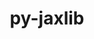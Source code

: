 ---
title: "py-jaxlib"
layout: cache
categories: [package, develop-2023-09-24]
meta: {"versions": ["0.4.3"], "compilers": ["gcc@=11.3.0"], "oss": ["ubuntu22.04"], "platforms": ["linux"], "targets": ["x86_64_v3"], "stacks": ["ml-linux-x86_64-cpu", "ml-linux-x86_64-cuda", "ml-linux-x86_64-rocm", "root"], "num_specs": 2, "num_specs_by_stack": {"ml-linux-x86_64-cuda": 1, "root": 2, "ml-linux-x86_64-rocm": 1, "ml-linux-x86_64-cpu": 1}}
spec_details: [{"hash": "ycwhixnv3sv5jolbyjk5z6rv3asgbjuc", "compiler": "gcc@=11.3.0", "versions": ["0.4.3"], "os": "ubuntu22.04", "platform": "linux", "target": "x86_64_v3", "variants": ["build_system=python_pip", "+cuda", "cuda_arch=80"], "stacks": ["ml-linux-x86_64-cuda", "root"], "size": "-", "tarball": "https://binaries.spack.io/releases/develop-2023-09-24/build_cache/linux-ubuntu22.04-x86_64_v3/gcc-11.3.0/py-jaxlib-0.4.3/linux-ubuntu22.04-x86_64_v3-gcc-11.3.0-py-jaxlib-0.4.3-ycwhixnv3sv5jolbyjk5z6rv3asgbjuc.spack"}, {"hash": "ntgogugzt3jaj2b3u3zph3nlwngg4ttp", "compiler": "gcc@=11.3.0", "versions": ["0.4.3"], "os": "ubuntu22.04", "platform": "linux", "target": "x86_64_v3", "variants": ["build_system=python_pip", "~cuda"], "stacks": ["root", "ml-linux-x86_64-rocm", "ml-linux-x86_64-cpu"], "size": "-", "tarball": "https://binaries.spack.io/releases/develop-2023-09-24/build_cache/linux-ubuntu22.04-x86_64_v3/gcc-11.3.0/py-jaxlib-0.4.3/linux-ubuntu22.04-x86_64_v3-gcc-11.3.0-py-jaxlib-0.4.3-ntgogugzt3jaj2b3u3zph3nlwngg4ttp.spack"}]
---